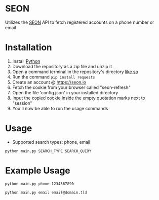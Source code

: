 # SEON
Utilizes the [SEON](https://seon.io) API to fetch registered accounts on a phone number or email

# Installation
1. Install [Python](https://python.org)
2. Download the repository as a zip file and unzip it
3. Open a command terminal in the repository's directory [like so](https://streamable.com/v8ysk8)
4. Run the command `pip install requests`
5. Create an account @ https://seon.io
6. Fetch the cookie from your browser called "seon-refresh"
7. Open the file 'config.json' in your installed directory
8. Input the copied cookie inside the empty quotation marks next to "session"
9. You'll now be able to run the usage commands

# Usage
- Supported search types: phone, email

`python main.py SEARCH_TYPE SEARCH_QUERY`

# Example Usage
`python main.py phone 1234567890`

`python main.py email email@domain.tld`
